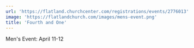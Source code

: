 ```yaml
---
url: 'https://flatland.churchcenter.com/registrations/events/2776013'
image: 'https://flatlandchurch.com/images/mens-event.png'
title: 'Fourth and One'
---
```


Men's Event: April 11-12
